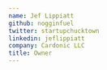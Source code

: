 ```yaml
---
name: Jef Lippiatt
github: nogginfuel
twitter: startupchucktown
linkedin: jeflippiatt
company: Cardonic LLC
title: Owner
---
```

